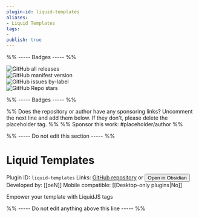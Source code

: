 ```yaml
---
plugin-id: liquid-templates
aliases:
- Liquid Templates
tags: 
- 
publish: true
---
```


%% ----- Badges ----- %%

![GitHub all releases](https://img.shields.io/github/downloads/oeN/liquid-template/total?color=573E7A&logo=github&style=for-the-badge)   
![GitHub manifest version](https://img.shields.io/github/manifest-json/v/oeN/liquid-template?color=573E7A&logo=github&style=for-the-badge)   
![GitHub issues by-label](https://img.shields.io/github/issues/oeN/liquid-template/help%20wanted?color=573E7A&logo=github&style=for-the-badge)   
![GitHub Repo stars](https://img.shields.io/github/stars/oeN/liquid-template?color=573E7A&logo=github&style=for-the-badge)

%% ----- Badges ----- %%

%% Does the repository or author have any sponsoring links? Uncomment the next line and add them below. If they don't, please delete the placeholder tag. %%
%% Sponsor this work: #placeholder/author %%

%% ----- Do not edit this section ----- %%

# Liquid Templates

Plugin ID: `liquid-templates`
Links: [GitHub repository](https://github.com/oeN/liquid-template) or [<button id=HH>Open in Obsidian</button>](obsidian://goto-plugin?id=liquid-templates)
Developed by: [[oeN]]
Mobile compatible: [[Desktop-only plugins|No]]

Empower your template with LiquidJS tags

%% ----- Do not edit anything above this line ----- %% 
